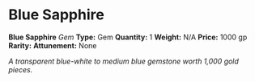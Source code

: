 # Blue Sapphire

**Blue Sapphire**
_Gem_
**Type:** Gem
**Quantity:** 1
**Weight:** N/A
**Price:** 1000 gp
**Rarity:** 
**Attunement:** None

*A transparent blue-white to medium blue gemstone worth 1,000 gold pieces.*